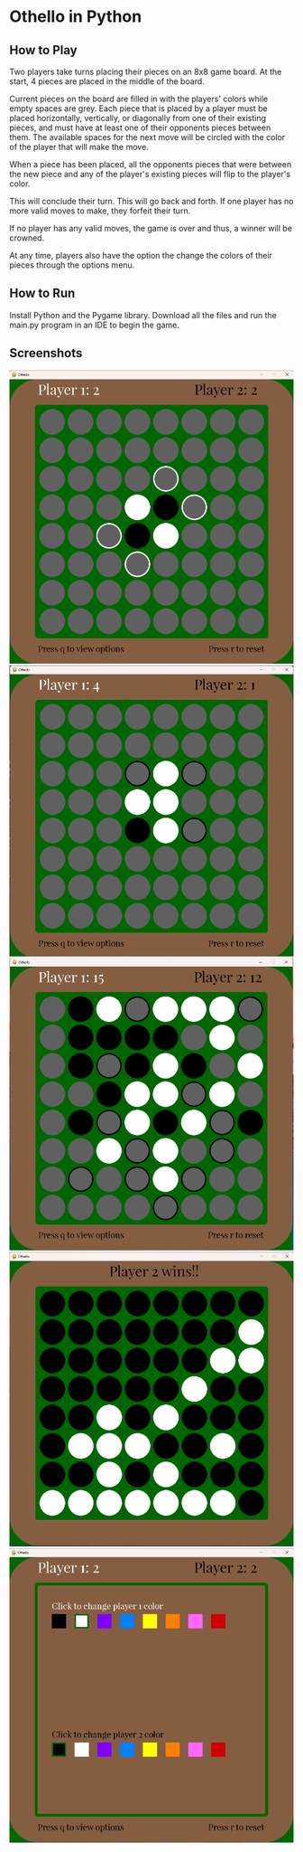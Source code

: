 # Othello in Python
## How to Play
Two players take turns placing their pieces on an 8x8 game board. At the start, 4 pieces are placed in the middle of the board.  

Current pieces on the board are filled in with the players' colors while empty spaces are grey. Each piece that is placed by a player must be placed horizontally, vertically, or diagonally from one of their existing pieces, and must have at least one
of their opponents pieces between them. The available spaces for the next move will be circled with the color of the player that will make the move.

When a piece has been placed, all the opponents pieces that were between the new piece and any of the player's existing pieces will flip to the
player's color.  

This will conclude their turn. This will go back and forth. If one player has no more valid moves to make, they forfeit their
turn.

If no player has any valid moves, the game is over and thus, a winner will be crowned.  

At any time, players also have the option the change the colors of their pieces through the options menu.  

## How to Run
Install Python and the Pygame library. Download all the files and run the main.py program in an IDE to begin the game.

## Screenshots
![screenshot](SCREENSHOTS/Start_Game.png)  
![screenshot](SCREENSHOTS/Move_1.png)  
![screenshot](SCREENSHOTS/Mid_Game.png)  
![screenshot](SCREENSHOTS/End_Game.png) 
![screenshot](SCREENSHOTS/Options.png)  
